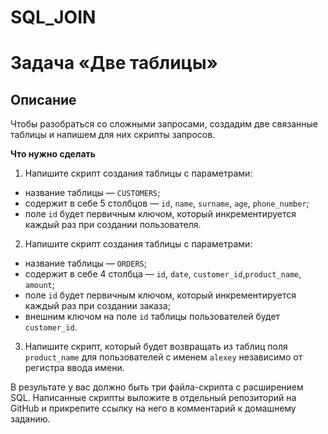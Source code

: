 # SQL_JOIN
# Задача «Две таблицы»

## Описание

Чтобы разобраться со сложными запросами, создадим две связанные таблицы и напишем для них скрипты запросов.

**Что нужно сделать**

1. Напишите скрипт создания таблицы с параметрами:

 - название таблицы — `CUSTOMERS`;
 - содержит в себе 5 столбцов — `id`, `name`, `surname`, `age`, `phone_number`;
 - поле `id` будет первичным ключом, который инкрементируется каждый раз при создании пользователя.

2. Напишите скрипт создания таблицы с параметрами:

 - название таблицы — `ORDERS`;
 - содержит в себе 4 столбца — `id`, `date`, `customer_id`,`product_name`, `amount`;
 - поле `id` будет первичным ключом, который инкрементируется каждый раз при создании заказа;
 - внешним ключом на поле `id` таблицы пользователей будет `customer_id`.
 
3. Напишите скрипт, который будет возвращать из таблиц поля `product_name` для пользователей с именем `alexey` независимо от регистра ввода имени.

В результате у вас должно быть три файла-скрипта с расширением SQL. Написанные скрипты выложите в отдельный репозиторий на GitHub и прикрепите ссылку на него в комментарий к домашнему заданию.
